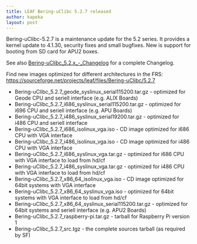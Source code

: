 ```yaml
---
title: LEAF Bering-uClibc 5.2.7 released
author: kapeka
layout: post
---
```

Bering-uClibc-5.2.7 is a maintenance update for the 5.2 series.
It provides a kernel update to 4.1.30, security fixes and small bugfixes.
New is support for booting from SD card for APU2 boxes.

See also
<a href="{{ site.buc_wiki_url }}/Bering-uClibc_5.2.x_-_Changelog">Bering-uClibc_5.2.x_-_Changelog</a>
for a complete Changelog.

<p>Find new images optimized for different architectures in the FRS:
<a href="https://sourceforge.net/projects/leaf/files/Bering-uClibc/5.2.7">https://sourceforge.net/projects/leaf/files/Bering-uClibc/5.2.7</a>
<ul>

<li>Bering-uClibc_5.2.7_geode_syslinux_serial115200.tar.gz - optimized for Geode CPU and seriell interface (e.g. ALIX Boards) </li>

<li>Bering-uClibc_5.2.7_i686_syslinux_serial115200.tar.gz - optimized for i696 CPU and seriell interface (e.g. APU Boards) </li>

<li>Bering-uClibc_5.2.7_i486_syslinux_serial19200.tar.gz - optimized for i486 CPU and seriell interface </li>

<li>Bering-uClibc_5.2.7_i686_isolinux_vga.iso - CD image optimized for i686 CPU with VGA interface</li>

<li>Bering-uClibc_5.2.7_i486_isolinux_vga.iso - CD image optimized for i486 CPU with VGA interface</li>

<li>Bering-uClibc_5.2.7_i686_syslinux_vga.tar.gz - optimized for i686 CPU with VGA interface to load from hd/cf</li>

<li>Bering-uClibc_5.2.7_i486_syslinux_vga.tar.gz - optimized for i486 CPU with VGA interface to load from hd/cf</li>

<li>Bering-uClibc_5.2.7_x86_64_isolinux_vga.iso - CD image optimized for 64bit systems  with VGA interface</li>

<li>Bering-uClibc_5.2.7_x86_64_syslinux_vga.iso - optimized for 64bit systems  with VGA interface to load from hd/cf</li>

<li>Bering-uClibc_5.2.7_x86_64_syslinux_serial115200.tar.gz - optimized for 64bit systems and seriell interface (e.g. APU2 Boards) </li>

<li>Bering-uClibc_5.2.7_raspberry-pi.tar.gz - tarball for Raspberry Pi version 1</li>

<li>Bering-uClibc_5.2.7_src.tgz - the complete sources tarball (as required by SF)</li>
</ul>
